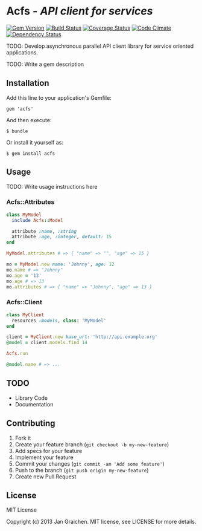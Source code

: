 # Acfs - *API client for services*

[![Gem Version](https://badge.fury.io/rb/acfs.png)](http://badge.fury.io/rb/acfs) [![Build Status](https://travis-ci.org/jgraichen/acfs.png?branch=master)](https://travis-ci.org/jgraichen/acfs) [![Coverage Status](https://coveralls.io/repos/jgraichen/acfs/badge.png?branch=master)](https://coveralls.io/r/jgraichen/acfs) [![Code Climate](https://codeclimate.com/github/jgraichen/acfs.png)](https://codeclimate.com/github/jgraichen/acfs) [![Dependency Status](https://gemnasium.com/jgraichen/acfs.png)](https://gemnasium.com/jgraichen/acfs)

TODO: Develop asynchronous parallel API client library for service oriented applications.

TODO: Write a gem description

## Installation

Add this line to your application's Gemfile:

    gem 'acfs'

And then execute:

    $ bundle

Or install it yourself as:

    $ gem install acfs

## Usage

TODO: Write usage instructions here

### Acfs::Attributes

```ruby
class MyModel
  include Acfs::Model

  attribute :name, :string
  attribute :age, :integer, default: 15
end

MyModel.attributes # => { "name" => "", "age" => 15 }

mo = MyModel.new name: 'Johnny', age: 12
mo.name # => "Johnny"
mo.age = '13'
mo.age # => 13
mo.attributes # => { "name" => "Johnny", "age" => 13 }
```

### Acfs::Client

```ruby
class MyClient
  resources :models, class: 'MyModel'
end

client = MyClient.new base_url: 'http://api.example.org'
@model = client.models.find 14

Acfs.run

@model.name # => ...
```

## TODO

* Library Code
* Documentation

## Contributing

1. Fork it
2. Create your feature branch (`git checkout -b my-new-feature`)
3. Add specs for your feature
4. Implement your feature
5. Commit your changes (`git commit -am 'Add some feature'`)
6. Push to the branch (`git push origin my-new-feature`)
7. Create new Pull Request

## License

MIT License

Copyright (c) 2013 Jan Graichen. MIT license, see LICENSE for more details.
